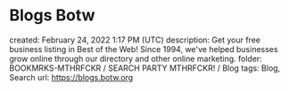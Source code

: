 # Blogs Botw

created: February 24, 2022 1:17 PM (UTC)
description: Get your free business listing in Best of the Web! Since 1994, we\'ve helped businesses grow online through our directory and other online marketing.
folder: BOOKMRKS-MTHRFCKR / SEARCH PARTY MTHRFCKR! / Blog
tags: Blog, Search
url: https://blogs.botw.org